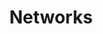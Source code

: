 ---
title: Networks
description: A breakdown of all the different networks within Polkadot.
hide: 
 - toc
 - feedback
---